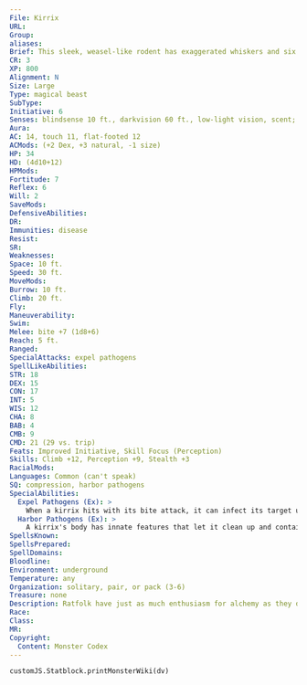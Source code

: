 ```yaml
---
File: Kirrix
URL: 
Group: 
aliases: 
Brief: This sleek, weasel-like rodent has exaggerated whiskers and six short but stout legs.
CR: 3
XP: 800
Alignment: N
Size: Large
Type: magical beast
SubType: 
Initiative: 6
Senses: blindsense 10 ft., darkvision 60 ft., low-light vision, scent; Perception +9
Aura: 
AC: 14, touch 11, flat-footed 12
ACMods: (+2 Dex, +3 natural, -1 size)
HP: 34
HD: (4d10+12)
HPMods: 
Fortitude: 7
Reflex: 6
Will: 2
SaveMods: 
DefensiveAbilities: 
DR: 
Immunities: disease
Resist: 
SR: 
Weaknesses: 
Space: 10 ft.
Speed: 30 ft.
MoveMods: 
Burrow: 10 ft.
Climb: 20 ft.
Fly: 
Maneuverability: 
Swim: 
Melee: bite +7 (1d8+6)
Reach: 5 ft.
Ranged: 
SpecialAttacks: expel pathogens
SpellLikeAbilities: 
STR: 18
DEX: 15
CON: 17
INT: 5
WIS: 12
CHA: 8
BAB: 4
CMB: 9
CMD: 21 (29 vs. trip)
Feats: Improved Initiative, Skill Focus (Perception)
Skills: Climb +12, Perception +9, Stealth +3
RacialMods: 
Languages: Common (can't speak)
SQ: compression, harbor pathogens
SpecialAbilities:
  Expel Pathogens (Ex): >
    When a kirrix hits with its bite attack, it can infect its target using its harbor pathogens ability (if any) with one disease it has stored, even if that disease can't normally be contracted via an injury. It can do this a number of times per day equal to its Constitution modifier. Alternatively, a kirrix can expend two uses of this ability to spray a disease in a 15-foot cone, exposing all creatures in the cone to the disease even if it can't normally be contracted by contact. Doing so depletes the kirrix's reserve of that disease.
  Harbor Pathogens (Ex): >
    A kirrix's body has innate features that let it clean up and contain diseases within ratfolk warrens. A kirrix collects diseases by consuming them off of objects or from the air (typically contact, ingested, or inhaled diseases), by ministering to a diseased creature (typically ingested or injury diseases), or by fighting a creature that imparts diseases and being subjected to one. The kirrix can store up to two types of diseases at a time in an organ near its throat. (A typical kirrix has filth fever and bubonic plague stored.) A kirrix can harmlessly digest an unwanted disease as a full-round action. If the creature consumes a mold or another substance that causes disease, it clears the surface of disease. If it ingests a diseased creature's blood (either by licking an open wound or biting the creature), it can produce an antiplague secretion, which it can use on itself or apply to others. Treat this as though the kirrix were using the Heal skill to treat disease with a +12 bonus.
SpellsKnown: 
SpellsPrepared: 
SpellDomains: 
Bloodline: 
Environment: underground
Temperature: any
Organization: solitary, pair, or pack (3-6)
Treasure: none
Description: Ratfolk have just as much enthusiasm for alchemy as they do for rodents, and they combined these two interests to create the kirrix-the result of generations of riding rat husbandry combined with regular infusions. These alchemical modifications have given kirrixes six legs and the ability to consume and transmit diseases without ill effect to the creatures themselves.  Many ratfolk settlements raise these gregarious creatures, with whom the ratfolk share their warrens in a symbiotic relationship. The kirrixes prowl the ratfolk tunnels and act as scavengers-searching for unfamiliar scents, consuming detritus, and removing harmful diseases from the ratfolk settlement. If the warren comes under attack, the kirrixes act as guards, and squeeze through or block tunnels as necessary to buy time for their ratfolk allies to escape.  A typical adult kirrix is 9 feet long and usually weighs under 500 pounds.
Race: 
Class: 
MR: 
Copyright:
  Content: Monster Codex
---
```

```dataviewjs
customJS.Statblock.printMonsterWiki(dv)
```
